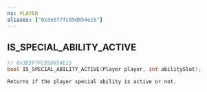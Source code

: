 ```yaml
---
ns: PLAYER
aliases: ["0x3e5f7fc85d854e15"]
---
```

## IS_SPECIAL_ABILITY_ACTIVE

```c
// 0x3E5F7FC85D854E15
bool IS_SPECIAL_ABILITY_ACTIVE(Player player, int abilitySlot);
```

```
Returns if the player special ability is active or not.
```
